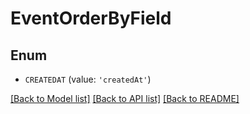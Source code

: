 # EventOrderByField


## Enum

* `CREATEDAT` (value: `'createdAt'`)

[[Back to Model list]](../README.md#documentation-for-models) [[Back to API list]](../README.md#documentation-for-api-endpoints) [[Back to README]](../README.md)


